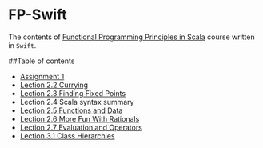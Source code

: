 # FP-Swift
The contents of [Functional Programming Principles in Scala](https://www.coursera.org/course/progfun) course  written in `Swift`.

##Table of contents
* [Assignment 1](https://github.com/complexityclass/FP-Swift/blob/master/Assignment_Week1.playground/Contents.swift)
* [Lection 2.2 Currying](https://github.com/complexityclass/FP-Swift/blob/master/Lecture2_2.playground/Contents.swift)
* [Lection 2.3 Finding Fixed Points](https://github.com/complexityclass/FP-Swift/blob/master/Lecture2_3.playground/Contents.swift)
* Lection 2.4 Scala syntax summary
* [Lection 2.5 Functions and Data](https://github.com/complexityclass/FP-Swift/blob/master/Lecture2_5.playground/Contents.swift)
* [Lection 2.6 More Fun With Rationals](https://github.com/complexityclass/FP-Swift/blob/master/Lecture2_6.playground/Contents.swift)
* [Lection 2.7 Evaluation and Operators](https://github.com/complexityclass/FP-Swift/blob/master/Lecture2_7.playground/Contents.swift)
* [Lection 3.1 Class Hierarchies](https://github.com/complexityclass/FP-Swift/blob/master/Lecture3_1.playground/Contents.swift)


